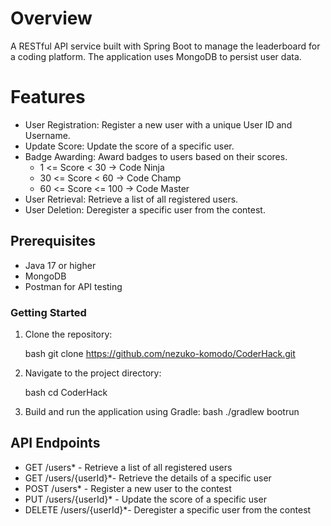 # Overview

A RESTful API service built with Spring Boot to manage the leaderboard for a coding platform.
The application uses MongoDB to persist user data.

# Features

- User Registration: Register a new user with a unique User ID and Username.
- Update Score: Update the score of a specific user.
- Badge Awarding: Award badges to users based on their scores.
  - 1 <= Score < 30 -> Code Ninja
  - 30 <= Score < 60 -> Code Champ
  - 60 <= Score <= 100 -> Code Master
- User Retrieval: Retrieve a list of all registered users.
- User Deletion: Deregister a specific user from the contest.

## Prerequisites

- Java 17 or higher
- MongoDB
- Postman for API testing

### Getting Started

1. Clone the repository:

    bash
    git clone https://github.com/nezuko-komodo/CoderHack.git
    

2. Navigate to the project directory:

    bash
    cd CoderHack
    

3. Build and run the application using Gradle:
bash
    ./gradlew bootrun
    

## API Endpoints

- GET /users* - Retrieve a list of all registered users
- GET /users/{userId}*- Retrieve the details of a specific user
- POST /users* - Register a new user to the contest
- PUT /users/{userId}* - Update the score of a specific user
- DELETE /users/{userId}*- Deregister a specific user from the contest

